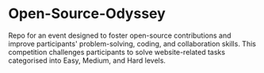 # Open-Source-Odyssey
Repo for an event designed to foster open-source contributions and improve participants' problem-solving, coding, and collaboration skills. This competition challenges participants to solve website-related tasks categorised into Easy, Medium, and Hard levels.
